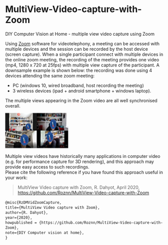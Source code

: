 # MultiView-Video-capture-with-Zoom

DIY Computer Vision at Home  -  multiple view video capture using Zoom


Using [Zoom](https://zoom.us/) software for videotelephony, a meeting can be accessed with multiple devices 
and the session can be recorded by the host device (screen capture). When a single participant connect with multiple devices in the online zoom meeting, 
the recording of the meeting provides one video (mp4, 1280 x 720 at 25fps) with  multiple view capture of the participant. 
A downsample example is shown below: the recording was done using 4 devices attending the same zoom meeting:  
- PC (windows 10, wired broadband, host recording the meeting) 
- 3 wireless devices (ipad + android smartphone + windows laptop).  

The multiple views appearing in the Zoom video are  all well synchronised overall.

<img width="200" alt="multiple video video capture" src="ZoomImageppt.png">
 
Multiple view videos have historically many applications in computer video 
(e.g. for performance capture for 3D rendering), and this approach may 
provide easy access to such recordings.  
Please cite the following reference if you have found this approach useful in your work: 

> MultiView Video capture with Zoom, R. Dahyot, April 2020, https://github.com/Roznn/MultiView-Video-capture-with-Zoom

```
@misc{RzDMVidZoomCapture,
title={MultiView Video capture with Zoom},
author={R. Dahyot},
year={2020},
howpublished = {https://github.com/Roznn/MultiView-Video-capture-with-Zoom},
note={DIY Computer vision at home},
}
```